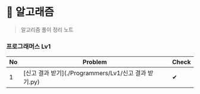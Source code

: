 # 🐳 알고래즘

> 알고리즘 풀이 정리 노트



### 프로그래머스 Lv1

| No  | Problem                                   | Check |
| --- | ----------------------------------------- | ----- |
| 1   | [신고 결과 받기](./Programmers/Lv1/신고 결과 받기.py) | ✔     |
